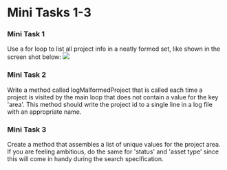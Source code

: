 # Mini Tasks 1-3

### Mini Task 1
Use a for loop to list all project info in a neatly formed set, like shown in the screen shot below:
![](https://technologyrediscovery.net/term/fa18/cit129/img/capitalProjectOutput.png)

### Mini Task 2
Write a method called logMalformedProject that is called each time a project is visited by the main loop that does not contain a value for the key 'area'. This method should write the project id to a single line in a log file with an appropriate name.

### Mini Task 3
Create a method that assembles a list of unique values for the project area. If you are feeling ambitious, do the same for 'status' and 'asset type' since this will come in handy during the search specification.
